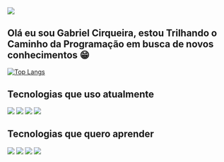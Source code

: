 ##
<img src="https://telegra.ph/file/0e4ce0e3645213bef81e3.jpg" target="_blank"> 

## Olá eu sou Gabriel Cirqueira, estou Trilhando o Caminho da Programação em busca de novos conhecimentos 😁

[![Top Langs](https://github-readme-stats.vercel.app/api/top-langs/?username=OLD-gabriel&layout=donut&theme=dracula)](https://github.com/anuraghazra/github-readme-stats)

 ## Tecnologias que uso atualmente
 
 <div>
  <img src="https://img.shields.io/badge/PHP-777BB4?style=for-the-badge&logo=php&logoColor=white" target="_blank">
  <img src="https://img.shields.io/badge/MySQL-00000F?style=for-the-badge&logo=mysql&logoColor=white" target="_blank"> 
  <img src="https://img.shields.io/badge/HTML5-E34F26?style=for-the-badge&logo=html5&logoColor=white" target="_blank">
  <img src="https://img.shields.io/badge/CSS3-1572B6?style=for-the-badge&logo=css3&logoColor=white" target="_blank">
 </div>

 ## Tecnologias que quero aprender

  <div>
  <img src="https://img.shields.io/badge/JavaScript-323330?style=for-the-badge&logo=javascript&logoColor=F7DF1E" target="_blank">
  <img src="https://img.shields.io/badge/Laravel-FF2D20?style=for-the-badge&logo=laravel&logoColor=white" target="_blank"> 
  <img src="https://img.shields.io/badge/symfony-%23000000.svg?style=for-the-badge&logo=symfony&logoColor=white" target="_blank">  
  <img src="https://img.shields.io/badge/React-20232A?style=for-the-badge&logo=react&logoColor=61DAFB" target="_blank"> 
  
   
 </div>
